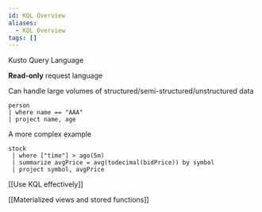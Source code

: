 ```yaml
---
id: KQL Overview
aliases:
  - KQL Overview
tags: []
---
```


Kusto Query Language

**Read-only** request language

Can handle large volumes of structured/semi-structured/unstructured data

```kql
person
| where name == "AAA"
| project name, age

```

A more complex example

```kql
stock
 | where ["time"] > ago(5m)
 | summarize avgPrice = avg(todecimal(bidPrice)) by symbol
 | project symbol, avgPrice
```

[[Use KQL effectively]]

[[Materialized views and stored functions]]

